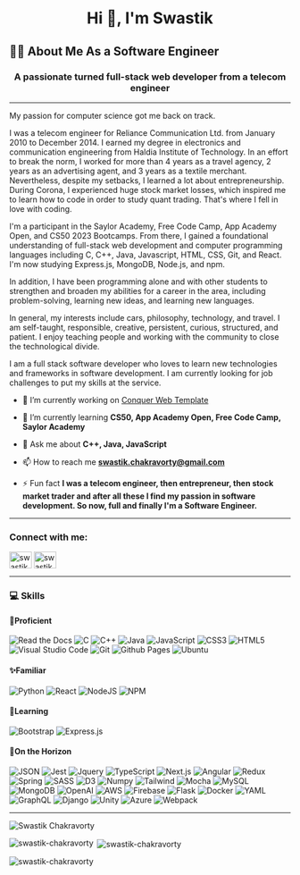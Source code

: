 <h1 align="center">Hi 👋, I'm Swastik</h1>
<h2>👨‍💻 About Me As a Software Engineer</h2>
<h3 align="center">A passionate turned full-stack web developer from a telecom engineer</h3>
<hr>

<p>
My passion for computer science got me back on track. 

I was a telecom engineer for Reliance Communication Ltd. from January 2010 to December 2014. I earned my degree in electronics and communication engineering from Haldia Institute of Technology. In an effort to break the norm, I worked for more than 4 years as a travel agency, 2 years as an advertising agent, and 3 years as a textile merchant. Nevertheless, despite my setbacks, I learned a lot about entrepreneurship. During Corona, I experienced huge stock market losses, which inspired me to learn how to code in order to study quant trading. That's where I fell in love with coding.

I'm a participant in the Saylor Academy, Free Code Camp, App Academy Open, and CS50 2023 Bootcamps. From there, I gained a foundational understanding of full-stack web development and computer programming languages including C, C++, Java, Javascript, HTML, CSS, Git, and React. I'm now studying Express.js, MongoDB, Node.js, and npm. 

In addition, I have been programming alone and with other students to strengthen and broaden my abilities for a career in the area, including problem-solving, learning new ideas, and learning new languages.

In general, my interests include cars, philosophy, technology, and travel. I am self-taught, responsible, creative, persistent, curious, structured, and patient. I enjoy teaching people and working with the community to close the technological divide.

I am a full stack software developer who loves to learn new technologies and frameworks in software development. I am currently looking for job challenges to put my skills at the service.
</p>

- 🔭 I’m currently working on [Conquer Web Template](https://github.com/Swastik-Chakravorty/conquer-web-template)

- 🌱 I’m currently learning **CS50, App Academy Open, Free Code Camp, Saylor Academy**

- 💬 Ask me about **C++, Java, JavaScript**

- 📫 How to reach me **swastik.chakravorty@gmail.com**

- ⚡ Fun fact **I was a telecom engineer, then entrepreneur, then stock market trader and after all these I find my passion in software development. So now, full and finally I'm a Software Engineer.**

<hr>

<h3 align="left">Connect with me:</h3>
<p align="left">
<a href="https://twitter.com/swastikstwt" target="blank"><img align="center" src="https://raw.githubusercontent.com/rahuldkjain/github-profile-readme-generator/master/src/images/icons/Social/twitter.svg" alt="swastikstwt" height="30" width="40" /></a>
<a href="https://linkedin.com/in/swastikchakravorty" target="blank"><img align="center" src="https://raw.githubusercontent.com/rahuldkjain/github-profile-readme-generator/master/src/images/icons/Social/linked-in-alt.svg" alt="swastikchakravorty" height="30" width="40" /></a>
</p>

<hr>
<h3 align="left">💻 Skills</h3>

<h4 align="left">🌟Proficient</h4>

![Read the Docs](https://img.shields.io/badge/Read%20the%20Docs-8CA1AF.svg?style=for-the-badge&logo=Read-the-Docs&logoColor=white)
![C](https://img.shields.io/badge/C-A8B9CC.svg?style=for-the-badge&logo=C&logoColor=black)
![C++](https://img.shields.io/badge/C%2B%2B-00599C?style=for-the-badge&logo=c%2B%2B&logoColor=white)
![Java](https://img.shields.io/badge/java-%23ED8B00.svg?style=for-the-badge&logo=openjdk&logoColor=white)
![JavaScript](https://img.shields.io/badge/javascript-%23323330.svg?style=for-the-badge&logo=javascript&logoColor=%23F7DF1E)
![CSS3](https://img.shields.io/badge/css3-%231572B6.svg?style=for-the-badge&logo=css3&logoColor=white)
![HTML5](https://img.shields.io/badge/html5-%23E34F26.svg?style=for-the-badge&logo=html5&logoColor=white)
![Visual Studio Code](https://img.shields.io/badge/Visual%20Studio%20Code-0078d7.svg?style=for-the-badge&logo=visual-studio-code&logoColor=white)
![Git](https://img.shields.io/badge/git-%23F05033.svg?style=for-the-badge&logo=git&logoColor=white)
![Github Pages](https://img.shields.io/badge/GitHub%20Pages-222222.svg?style=for-the-badge&logo=GitHub-Pages&logoColor=white)
![Ubuntu](https://img.shields.io/badge/Ubuntu-E95420?style=for-the-badge&logo=ubuntu&logoColor=white)

<h4 align="left">✨Familiar</h4>

![Python](https://img.shields.io/badge/python-3670A0?style=for-the-badge&logo=python&logoColor=ffdd54)
![React](https://img.shields.io/badge/react-%2320232a.svg?style=for-the-badge&logo=react&logoColor=%2361DAFB)
![NodeJS](https://img.shields.io/badge/node.js-6DA55F?style=for-the-badge&logo=node.js&logoColor=white)
![NPM](https://img.shields.io/badge/NPM-%23000000.svg?style=for-the-badge&logo=npm&logoColor=white)

<h4 align="left">📖Learning</h4>

![Bootstrap](https://img.shields.io/badge/bootstrap-%23563D7C.svg?style=for-the-badge&logo=bootstrap&logoColor=white)
![Express.js](https://img.shields.io/badge/express.js-%23404d59.svg?style=for-the-badge&logo=express&logoColor=%2361DAFB)

<h4 align="left">🌅On the Horizon</h4>

![JSON](https://img.shields.io/badge/JSON-000000.svg?style=for-the-badge&logo=JSON&logoColor=white)
![Jest](https://img.shields.io/badge/Jest-C21325.svg?style=for-the-badge&logo=Jest&logoColor=white)
![Jquery](https://img.shields.io/badge/jQuery-0769AD?style=for-the-badge&logo=jquery&logoColor=white)
![TypeScript](https://img.shields.io/badge/typescript-%23007ACC.svg?style=for-the-badge&logo=typescript&logoColor=white)
![Next.js](https://img.shields.io/badge/Next.js-000000.svg?style=for-the-badge&logo=nextdotjs&logoColor=white)
![Angular](https://img.shields.io/badge/Angular-DD0031?style=for-the-badge&logo=angular&logoColor=white)
![Redux](https://img.shields.io/badge/redux-%23593d88.svg?style=for-the-badge&logo=redux&logoColor=white)
![Spring](https://img.shields.io/badge/Spring-6DB33F?style=for-the-badge&logo=spring&logoColor=white)
![SASS](https://img.shields.io/badge/SASS-hotpink.svg?style=for-the-badge&logo=SASS&logoColor=white)
![D3](https://img.shields.io/badge/d3.js-F9A03C?style=for-the-badge&logo=d3.js&logoColor=white)
![Numpy](https://img.shields.io/badge/Numpy-777BB4?style=for-the-badge&logo=numpy&logoColor=white)
![Tailwind](https://img.shields.io/badge/Tailwind%20CSS-06B6D4.svg?style=for-the-badge&logo=Tailwind-CSS&logoColor=white)
![Mocha](https://img.shields.io/badge/-mocha-%238D6748?style=for-the-badge&logo=mocha&logoColor=white)
![MySQL](https://img.shields.io/badge/mysql-%2300f.svg?style=for-the-badge&logo=mysql&logoColor=white)
![MongoDB](https://img.shields.io/badge/MongoDB-%234ea94b.svg?style=for-the-badge&logo=mongodb&logoColor=white)
![OpenAI](https://img.shields.io/badge/OpenAI-412991.svg?style=for-the-badge&logo=OpenAI&logoColor=white)
![AWS](https://img.shields.io/badge/Amazon%20AWS-232F3E.svg?style=for-the-badge&logo=Amazon-AWS&logoColor=white)
![Firebase](https://img.shields.io/badge/Firebase-039BE5?style=for-the-badge&logo=Firebase&logoColor=white)
![Flask](https://img.shields.io/badge/Flask-000000?style=for-the-badge&logo=flask&logoColor=white)
![Docker](https://img.shields.io/badge/docker-%230db7ed.svg?style=for-the-badge&logo=docker&logoColor=white)
![YAML](https://img.shields.io/static/v1?label=&message=yaml&color=red&style=for-the-badge)
![GraphQL](https://img.shields.io/badge/GraphQL-E10098.svg?style=for-the-badge&logo=GraphQL&logoColor=white)
![Django](https://img.shields.io/badge/Django-092E20.svg?style=for-the-badge&logo=Django&logoColor=white)
![Unity](https://img.shields.io/badge/unity-%23000000.svg?style=for-the-badge&logo=unity&logoColor=white)
![Azure](https://img.shields.io/badge/Microsoft%20Azure-0078D4.svg?style=for-the-badge&logo=Microsoft-Azure&logoColor=white)
![Webpack](https://img.shields.io/badge/Webpack-8DD6F9?style=for-the-badge&logo=Webpack&logoColor=white)

<hr>

<p align="left"> <img src="https://komarev.com/ghpvc/?username=swastik-chakravorty&label=Profile%20views&color=0e75b6&style=flat" alt="Swastik Chakravorty" /> </p>


<p><img align="left" src="https://github-readme-stats.vercel.app/api/top-langs?username=swastik-chakravorty&show_icons=true&locale=en&layout=compact" alt="swastik-chakravorty" /></p>

<p>&nbsp;<img align="center" src="https://github-readme-stats.vercel.app/api?username=swastik-chakravorty&show_icons=true&locale=en" alt="swastik-chakravorty" /></p>

<p><img align="center" src="https://github-readme-streak-stats.herokuapp.com/?user=swastik-chakravorty&" alt="swastik-chakravorty" /></p>
